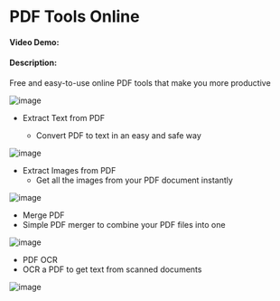 # PDF Tools Online

#### Video Demo: <URL HERE>

#### Description:

Free and easy-to-use online PDF tools that make you more productive

![image](https://github.com/0xTushar/cs50x-Final-Project/assets/55528085/69f085bf-9c9e-435c-8926-61dc0696ed3c)

- Extract Text from PDF

  - Convert PDF to text in an easy and safe way

![image](https://github.com/0xTushar/cs50x-Final-Project/assets/55528085/42853b22-3401-46ee-aaeb-1c52e09492e4)

- Extract Images from PDF
  - Get all the images from your PDF document instantly

![image](https://github.com/0xTushar/cs50x-Final-Project/assets/55528085/25e37a2e-c666-4a40-9430-9f81fd041fbc)

-  Merge PDF
  -  Simple PDF merger to combine your PDF files into one

![image](https://github.com/0xTushar/cs50x-Final-Project/assets/55528085/3b315495-2b91-498d-b9e9-56f2569d57cf)

-  PDF OCR
  -  OCR a PDF to get text from scanned documents


![image](https://github.com/0xTushar/cs50x-Final-Project/assets/55528085/a5477fce-5258-4cd9-87ad-67e2d776cf4d)
